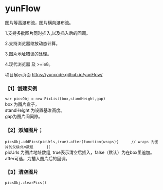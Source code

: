 # yunFlow
图片等高瀑布流，图片横向瀑布流。


1.支持多批图片同时插入,以及插入后的回调。

2.支持浏览器缩放动态计算。

3.图片地址错误的处理。

4.现代浏览器 及 >=ie8。

项目展示页面 https://yuncode.github.io/yunFlow/

### 【1】创建实例 
`var picsObj = new PicList(box,standHeight,gap) `  
box 为图片盒子，     
standHeight 为设置基准高度。     
gap为图片间间隙。    



### 【2】添加图片；
`picsObj.addPics(picUrls,true).after(function(wraps){     
	// wraps 为图片的父级div数组     
})`      
picUrls 为图片地址数组,  true表示清空后插入，false（默认）为在box里追加。        
after可选，为插入图片后的回调。     


	
### 【3】清空图片
  `picsObj.clearPics()`
